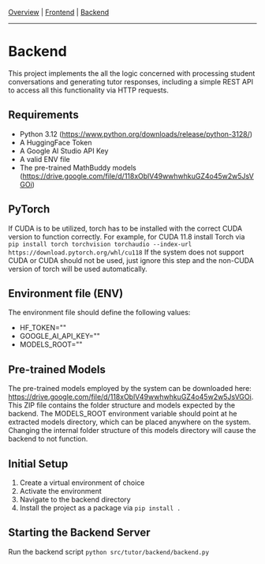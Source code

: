 [Overview](../README.md) | [Frontend](../frontend/README.md) | [Backend](./README.md)
___

# Backend

This project implements the all the logic concerned with processing student conversations and generating tutor responses, including a simple REST API to access all this functionality via HTTP requests.


## Requirements 

- Python 3.12 (https://www.python.org/downloads/release/python-3128/)
- A HuggingFace Token
- A Google AI Studio API Key
- A valid ENV file
- The pre-trained MathBuddy models (https://drive.google.com/file/d/118xOblV49wwhwhkuGZ4o45w2w5JsVGOi)


## PyTorch

If CUDA is to be utilized, torch has to be installed with the correct CUDA version to function correctly.
For example, for CUDA 11.8 install Torch via ```pip install torch torchvision torchaudio --index-url https://download.pytorch.org/whl/cu118```
If the system does not support CUDA or CUDA should not be used, just ignore this step and the non-CUDA version of torch will be used automatically.


## Environment file (ENV)

The environment file should define the following values:
  - HF_TOKEN="<your HuggingFace Token>"
  - GOOGLE_AI_API_KEY="<your Google API Token>"
  - MODELS_ROOT="<path to the directory containing the pre-trained models>"


## Pre-trained Models

The pre-trained models employed by the system can be downloaded here: https://drive.google.com/file/d/118xOblV49wwhwhkuGZ4o45w2w5JsVGOi.
This ZIP file contains the folder structure and models expected by the backend.
The MODELS_ROOT environment variable should point at he extracted models directory, which can be placed anywhere on the system. 
Changing the internal folder structure of this models directory will cause the backend to not function.


## Initial Setup


1. Create a virtual environment of choice
2. Activate the environment
3. Navigate to the backend directory
4. Install the project as a package via `pip install .`

## Starting the Backend Server

Run the backend script `python src/tutor/backend/backend.py`

